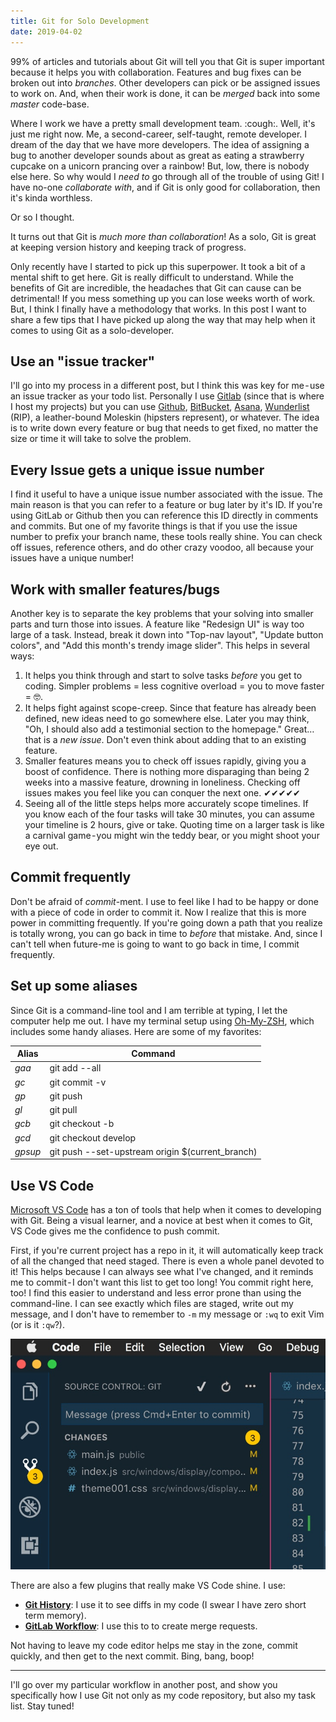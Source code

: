 ```yaml
---
title: Git for Solo Development
date: 2019-04-02
---
```


99% of articles and tutorials about Git will tell you that Git is super important because it helps you with collaboration. Features and bug fixes can be broken out into _branches_. Other developers can pick or be assigned issues to work on. And, when their work is done, it can be _merged_ back into some _master_ code-base.

Where I work we have a pretty small development team. :cough:. Well, it's just me right now. Me, a second-career, self-taught, remote developer. I dream of the day that we have more developers. The idea of assigning a bug to another developer sounds about as great as eating a strawberry cupcake on a unicorn prancing over a rainbow! But, low, there is nobody else here. So why would I _need to_ go through all of the trouble of using Git! I have no-one _collaborate with_, and if Git is only good for collaboration, then it's kinda worthless.

Or so I thought.

It turns out that Git is _much more than collaboration_! As a solo, Git is great at keeping version history and keeping track of progress.

Only recently have I started to pick up this superpower. It took a bit of a mental shift to get here. Git is really difficult to understand. While the benefits of Git are incredible, the headaches that Git can cause can be detrimental! If you mess something up you can lose weeks worth of work. But, I think I finally have a methodology that works. In this post I want to share a few tips that I have picked up along the way that may help when it comes to using Git as a solo-developer.

## Use an "issue tracker"

I'll go into my process in a different post, but I think this was key for me - use an issue tracker as your todo list. Personally I use [Gitlab][] (since that is where I host my projects) but you can use [Github][], [BitBucket][], [Asana][], [Wunderlist][] (RIP), a leather-bound Moleskin (hipsters represent), or whatever. The idea is to write down every feature or bug that needs to get fixed, no matter the size or time it will take to solve the problem.

## Every Issue gets a unique issue number

I find it useful to have a unique issue number associated with the issue. The main reason is that you can refer to a feature or bug later by it's ID. If you're using GitLab or Github then you can reference this ID directly in comments and commits. But one of my favorite things is that if you use the issue number to prefix your branch name, these tools really shine. You can check off issues, reference others, and do other crazy voodoo, all because your issues have a unique number!

## Work with smaller features/bugs

Another key is to separate the key problems that your solving into smaller parts and turn those into issues. A feature like "Redesign UI" is way too large of a task. Instead, break it down into "Top-nav layout", "Update button colors", and "Add this month's trendy image slider". This helps in several ways:

1. It helps you think through and start to solve tasks _before_ you get to coding. Simpler problems = less cognitive overload = you to move faster = 🤓.
1. It helps fight against scope-creep. Since that feature has already been defined, new ideas need to go somewhere else. Later you may think, "Oh, I should also add a testimonial section to the homepage." Great… that is a _new issue_. Don't even think about adding that to an existing feature.
1. Smaller features means you to check off issues rapidly, giving you a boost of confidence. There is nothing more disparaging than being 2 weeks into a massive feature, drowning in loneliness. Checking off issues makes you feel like you can conquer the next one. ✔✔✔✔✔
1. Seeing all of the little steps helps more accurately scope timelines. If you know each of the four tasks will take 30 minutes, you can assume your timeline is 2 hours, give or take. Quoting time on a larger task is like a carnival game - you might win the teddy bear, or you might shoot your eye out.

## Commit frequently

Don't be afraid of _commit_-ment. I use to feel like I had to be happy or done with a piece of code in order to commit it. Now I realize that this is more power in committing frequently. If you're going down a path that you realize is totally wrong, you can go back in time to _before_ that mistake. And, since I can't tell when future-me is going to want to go back in time, I commit frequently.

## Set up some aliases

Since Git is a command-line tool and I am terrible at typing, I let the computer help me out. I have my terminal setup using [Oh-My-ZSH][], which includes some handy aliases. Here are some of my favorites:

| Alias   | Command                                           |
| ------- | ------------------------------------------------- |
| _gaa_   | git add --all                                     |
| _gc_    | git commit -v                                     |
| _gp_    | git push                                          |
| _gl_    | git pull                                          |
| _gcb_   | git checkout -b                                   |
| _gcd_   | git checkout develop                              |
| _gpsup_ | git push --set-upstream origin \$(current_branch) |

## Use VS Code

[Microsoft VS Code][] has a ton of tools that help when it comes to developing with Git. Being a visual learner, and a novice at best when it comes to Git, VS Code gives me the confidence to push commit.

First, if you're current project has a repo in it, it will automatically keep track of all the changed that need staged. There is even a whole panel devoted to it! This helps because I can always see what I've changed, and it reminds me to commit - I don't want this list to get too long! You commit right here, too! I find this easier to understand and less error prone than using the command-line. I can see exactly which files are staged, write out my message, and I don't have to remember to `-m` my message or `:wq` to exit Vim (or is it `:qw`?).

![VS Code Git Panel](./vs-code-commit.jpg)

There are also a few plugins that really make VS Code shine. I use:

- **[Git History][]**: I use it to see diffs in my code (I swear I have zero short term memory).
- **[GitLab Workflow][]**: I use this to to create merge requests.

Not having to leave my code editor helps me stay in the zone, commit quickly, and then get to the next commit. Bing, bang, boop!

---

I'll go over my particular workflow in another post, and show you specifically how I use Git not only as my code repository, but also my task list. Stay tuned!

[github]: http://github.com/ "Github"
[gitlab]: http://gitlab.com/ "Gitlab"
[bitbucket]: http://bitbucket.com/ "Bit Bucket"
[asana]: http://asana.com/ "Asana"
[wunderlist]: http://wunderlist.com/ "Wunderlist"
[oh-my-zsh]: https://github.com/robbyrussell/oh-my-zsh "Oh My ZSH"
[microsoft vs code]: https://code.visualstudio.com/ "Microsoft VS Code"
[git history]: https://marketplace.visualstudio.com/items?itemName=donjayamanne.githistory "Git History"
[gitlab workflow]: https://marketplace.visualstudio.com/items?itemName=fatihacet.gitlab-workflow "Gitlab Workflow"
